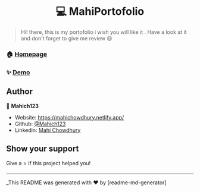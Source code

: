 <h1 align="center">💻 MahiPortofolio</h1>

> Hi! there, this is my portofolio i wish you will like it . Have a look at it and don't forget to give me review 😃

### 🏠 [Homepage](https://github.com/Mahich123/MahiPortofolio)

### ✨ [Demo](https://mahichowdhury.netlify.app/)

## Author

👤 **Mahich123**

- Website: https://mahichowdhury.netlify.app/
- Github: [@Mahich123](https://github.com/Mahich123)
- Linkedin: [Mahi Chowdhury](https://www.linkedin.com/in/mahi-chowdhury/)

## Show your support

Give a ⭐️ if this project helped you!

---

\_This README was generated with ❤️ by [readme-md-generator]
